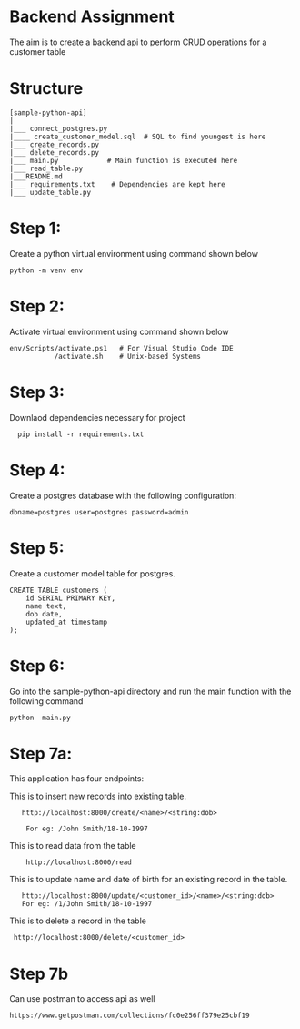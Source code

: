 # Backend Assignment
The aim is to create a backend api to perform CRUD operations for a customer table



# Structure

```
[sample-python-api]
|
|___ connect_postgres.py
|____ create_customer_model.sql  # SQL to find youngest is here
|___ create_records.py
|___ delete_records.py   
|___ main.py            # Main function is executed here
|___ read_table.py
|___README.md
|___ requirements.txt    # Dependencies are kept here
|___ update_table.py

```


# Step 1:
Create a python virtual environment using command shown below

```
python -m venv env
```

# Step 2:
Activate virtual environment using command shown below
```
env/Scripts/activate.ps1   # For Visual Studio Code IDE
           /activate.sh    # Unix-based Systems
```

# Step 3:
Downlaod dependencies necessary for project
```
  pip install -r requirements.txt

```


# Step 4:
Create a postgres database with the following configuration:
```
dbname=postgres user=postgres password=admin

```


# Step 5:
Create a customer model table for postgres. 
```
CREATE TABLE customers (
    id SERIAL PRIMARY KEY,
    name text, 
    dob date, 
    updated_at timestamp
);

```

# Step 6:
Go into the sample-python-api directory and run the main function with the following command

```
python  main.py

```




# Step 7a:

This application has four endpoints: 

This is to insert new records into existing table.

```
   http://localhost:8000/create/<name>/<string:dob>  
   
    For eg: /John Smith/18-10-1997
```
This is to read data from the table

```
    http://localhost:8000/read                       

```
This is to update name and date of birth for an existing record in the table.

```
   http://localhost:8000/update/<customer_id>/<name>/<string:dob>    
   For eg: /1/John Smith/18-10-1997
```
This is to delete a record in the table
```
 http://localhost:8000/delete/<customer_id>                      

```


# Step 7b

Can use postman to access api as well
```
https://www.getpostman.com/collections/fc0e256ff379e25cbf19

```


